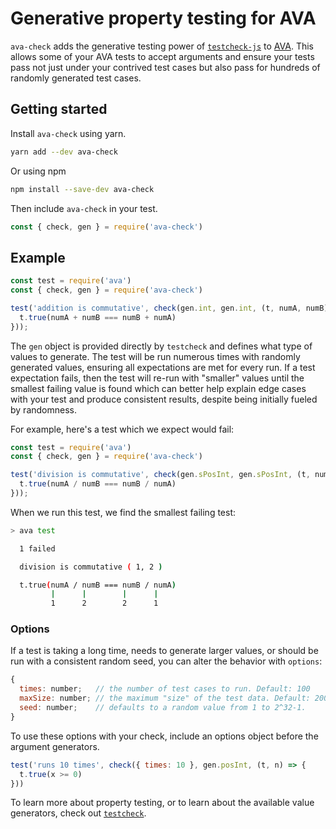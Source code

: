 Generative property testing for AVA
===================================

`ava-check` adds the generative testing power of [`testcheck-js`](https://github.com/leebyron/testcheck-js)
to [AVA](https://github.com/avajs/ava/). This allows some of your AVA tests
to accept arguments and ensure your tests pass not just under your contrived
test cases but also pass for hundreds of randomly generated test cases.


Getting started
---------------

Install `ava-check` using yarn.

```sh
yarn add --dev ava-check
```

Or using npm

```sh
npm install --save-dev ava-check
```

Then include `ava-check` in your test.

```js
const { check, gen } = require('ava-check')
```


Example
-------

```js
const test = require('ava')
const { check, gen } = require('ava-check')

test('addition is commutative', check(gen.int, gen.int, (t, numA, numB) => {
  t.true(numA + numB === numB + numA)
}));
```

The `gen` object is provided directly by `testcheck` and defines what type of
values to generate. The test will be run numerous times with randomly generated
values, ensuring all expectations are met for every run. If a test expectation
fails, then the test will re-run with "smaller" values until the smallest
failing value is found which can better help explain edge cases with your test
and produce consistent results, despite being initially fueled by randomness.

For example, here's a test which we expect would fail:

```js
const test = require('ava')
const { check, gen } = require('ava-check')

test('division is commutative', check(gen.sPosInt, gen.sPosInt, (t, numA, numB) => {
  t.true(numA / numB === numB / numA)
}));
```

When we run this test, we find the smallest failing test:

```sh
> ava test

  1 failed

  division is commutative ( 1, 2 )

  t.true(numA / numB === numB / numA)
         |      |        |      |
         1      2        2      1
```


### Options

If a test is taking a long time, needs to generate larger values, or should be
run with a consistent random seed, you can alter the behavior with `options`:

```js
{
  times: number;   // the number of test cases to run. Default: 100
  maxSize: number; // the maximum "size" of the test data. Default: 200
  seed: number;    // defaults to a random value from 1 to 2^32-1.
}
```

To use these options with your check, include an options object before the
argument generators.

```js
test('runs 10 times', check({ times: 10 }, gen.posInt, (t, n) => {
  t.true(x >= 0)
}))
```

To learn more about property testing, or to learn about the available value
generators, check out [`testcheck`](https://github.com/leebyron/testcheck-js).


